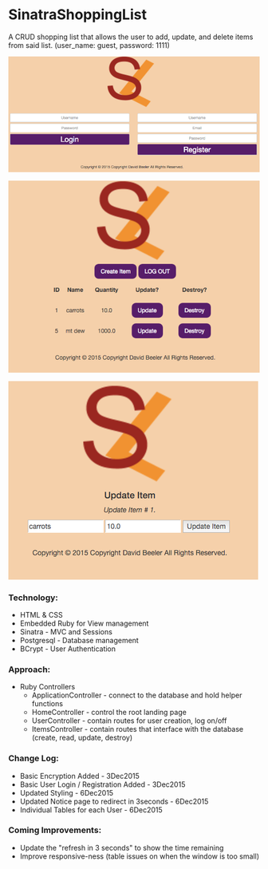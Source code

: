 # SinatraShoppingList
A CRUD shopping list that allows the user to add, update, and delete items from said list. (user_name: guest, password: 1111)

![Screen shot of ShoppingList](https://github.com/mrbeewer/SinatraShoppingList/blob/master/screenshots/ShoppingList_Login-Register_6Dec2015.png)

![Screen shot of ShoppingList](https://github.com/mrbeewer/SinatraShoppingList/blob/master/screenshots/ShoppingList_ListView_6Dec2015.png)

![Screen shot of ShoppingList](https://github.com/mrbeewer/SinatraShoppingList/blob/master/screenshots/ShoppingList_UpdateView_6Dec2015.png)

### Technology:
* HTML & CSS
* Embedded Ruby for View management
* Sinatra - MVC and Sessions
* Postgresql - Database management
* BCrypt - User Authentication

### Approach:
* Ruby Controllers
  * ApplicationController - connect to the database and hold helper functions
  * HomeController - control the root landing page
  * UserController - contain routes for user creation, log on/off
  * ItemsController - contain routes that interface with the database (create, read, update, destroy)

### Change Log:
* Basic Encryption Added - 3Dec2015
* Basic User Login / Registration Added - 3Dec2015
* Updated Styling - 6Dec2015
* Updated Notice page to redirect in 3seconds - 6Dec2015
* Individual Tables for each User - 6Dec2015

### Coming Improvements:
* Update the "refresh in 3 seconds" to show the time remaining
* Improve responsive-ness (table issues on when the window is too small)
